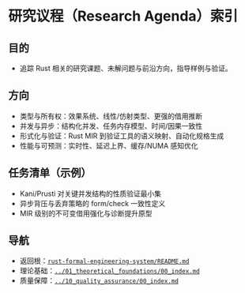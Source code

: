 # 研究议程（Research Agenda）索引

## 目的

- 追踪 Rust 相关的研究课题、未解问题与前沿方向，指导样例与验证。

## 方向

- 类型与所有权：效果系统、线性/仿射类型、更强的借用推断
- 并发与异步：结构化并发、任务内存模型、时间/因果一致性
- 形式化与验证：Rust MIR 到验证工具的语义映射、自动化规格生成
- 性能与可预测：实时性、延迟上界、缓存/NUMA 感知优化

## 任务清单（示例）

- Kani/Prusti 对关键并发结构的性质验证最小集
- 异步背压与丢弃策略的 form/check 一致性定义
- MIR 级别的不可变借用强化与诊断提升原型

## 导航

- 返回根：[`rust-formal-engineering-system/README.md`](../README.md)
- 理论基础：[`../01_theoretical_foundations/00_index.md`](../01_theoretical_foundations/00_index.md)
- 质量保障：[`../10_quality_assurance/00_index.md`](../10_quality_assurance/00_index.md)
